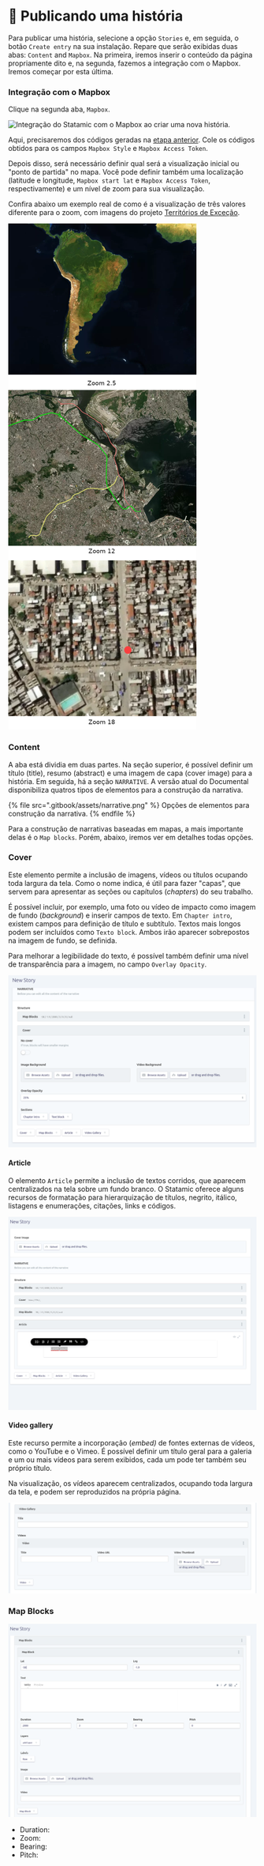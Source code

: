 # 📝 Publicando uma história

Para publicar uma história, selecione a opção `Stories` e, em seguida, o botão `Create entry` na sua instalação. Repare que serão exibidas duas abas: `Content` and `Mapbox`. Na primeira, iremos inserir o conteúdo da página propriamente dito e, na segunda, fazemos a integração com o Mapbox. Iremos começar por esta última.

### Integração com o Mapbox

Clique na segunda aba, `Mapbox`.

![Integração do Statamic com o Mapbox ao criar uma nova história.](.gitbook/assets/new\_entry.png)

Aqui, precisaremos dos códigos geradas na [etapa anterior](organizando-os-geodados-no-mapbox.md). Cole os códigos obtidos para os campos `Mapbox Style` e `Mapbox Access Token`.

Depois disso, será necessário definir qual será a visualização inicial ou "ponto de partida" no mapa. Você pode definir também uma localização (latitude e longitude, `Mapbox start lat` e `Mapbox Access Token`, respectivamente) e um nível de zoom para sua visualização.

Confira abaixo um exemplo real de como é a visualização de três valores diferente para o zoom, com imagens do projeto [Territórios de Exceção](./).

![](.gitbook/assets/3zooms.png)

### Content

A aba está dividia em duas partes. Na seção superior, é possível definir um título (title), resumo (abstract) e uma imagem de capa (cover image) para a história. Em seguida, há a seção `NARRATIVE`. A versão atual do Documental disponibiliza quatros tipos de elementos para a construção da narrativa.

{% file src=".gitbook/assets/narrative.png" %}
Opções de elementos para construção da narrativa.
{% endfile %}

Para a construção de narrativas baseadas em mapas, a mais importante delas é o `Map blocks`. Porém, abaixo, iremos ver em detalhes todas opções.

### Cover

Este elemento permite a inclusão de imagens, vídeos ou títulos ocupando toda largura da tela. Como o nome indica, é útil para fazer "capas", que servem para apresentar as seções ou capítulos (_chapters_) do seu trabalho.

É possível incluir, por exemplo, uma foto ou vídeo de impacto como imagem de fundo (_background_) e inserir campos de texto. Em `Chapter intro`, existem campos para definição de título e subtítulo. Textos mais longos podem ser incluídos como `Texto block`. Ambos irão aparecer sobrepostos na imagem de fundo, se definida.&#x20;

Para melhorar a legibilidade do texto, é possível também definir uma nível de transparência para a imagem, no campo `Overlay Opacity`.

![](.gitbook/assets/cover.png)

#### Article

O elemento `Article` permite a inclusão de textos corridos, que aparecem centralizados na tela sobre um fundo branco. O Statamic oferece alguns recursos de formatação para hierarquização de títulos, negrito, itálico, listagens e enumerações, citações, links e códigos.

![](.gitbook/assets/article.png)

#### Video gallery

Este recurso permite a incorporação (_embed)_ de fontes externas de vídeos, como o YouTube e o Vimeo. É possível definir um título geral para a galeria e um ou mais vídeos para serem exibidos, cada um pode ter também seu próprio título.

Na visualização, os vídeos aparecem centralizados, ocupando toda largura da tela, e podem ser reproduzidos na própria página.

![](.gitbook/assets/videogallery.png)

### Map Blocks

![](.gitbook/assets/mapblocks.png)

* Duration:
* Zoom:
* Bearing:
* Pitch:

